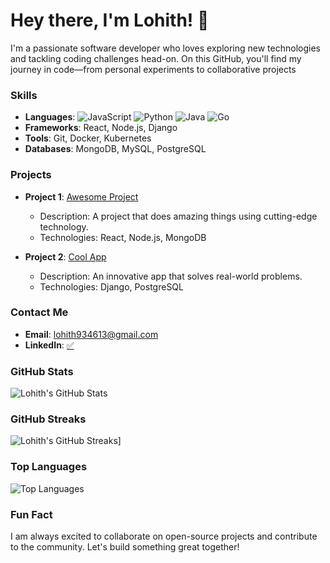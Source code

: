 # Hey there, I'm Lohith! 👋

I'm a passionate software developer who loves exploring new technologies and tackling coding challenges head-on. On this GitHub, you'll find my journey in code—from personal experiments to collaborative projects
### Skills

- **Languages**: 
  ![JavaScript](https://img.shields.io/badge/JavaScript-F7DF1E?logo=javascript&logoColor=black)
  ![Python](https://img.shields.io/badge/Python-3776AB?logo=python&logoColor=white)
  ![Java](https://img.shields.io/badge/Java-007396?logo=java&logoColor=white)
  ![Go](https://img.shields.io/badge/Go-00ADD8?logo=go&logoColor=white)
- **Frameworks**: React, Node.js, Django
- **Tools**: Git, Docker, Kubernetes
- **Databases**: MongoDB, MySQL, PostgreSQL

### Projects

- **Project 1**: [Awesome Project](https://github.com/Lohith016/awesome-project)
  - Description: A project that does amazing things using cutting-edge technology.
  - Technologies: React, Node.js, MongoDB

- **Project 2**: [Cool App](https://github.com/Lohith016/cool-app)
  - Description: An innovative app that solves real-world problems.
  - Technologies: Django, PostgreSQL

### Contact Me

- **Email**: [lohith934613@gmail.com](mailto:lohith934613@gmail.com)
- **LinkedIn**: [✅](https://www.linkedin.com/in/lohith1616/)

### GitHub Stats

![Lohith's GitHub Stats](https://github-readme-stats.vercel.app/api?username=Lohith016&show_icons=true&theme=radical)

### GitHub Streaks

![Lohith's GitHub Streaks](https://github-readme-streak-stats.herokuapp.com?user=Lohith016&theme=dark&hide_border=true&short_numbers=true)]

### Top Languages

![Top Languages](https://github-readme-stats.vercel.app/api/top-langs/?username=Lohith016&layout=compact&theme=radical)

### Fun Fact

I am always excited to collaborate on open-source projects and contribute to the community. Let's build something great together!
